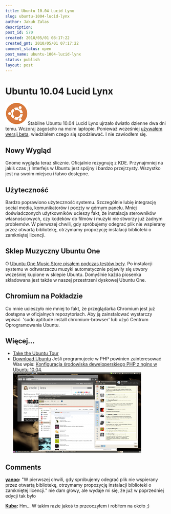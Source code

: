 ```yaml
---
title: Ubuntu 10.04 Lucid Lynx
slug: ubuntu-1004-lucid-lynx
author: Jakub Zalas
description: 
post_id: 570
created: 2010/05/01 08:17:22
created_gmt: 2010/05/01 07:17:22
comment_status: open
post_name: ubuntu-1004-lucid-lynx
status: publish
layout: post
---
```


<!--Stabilne Ubuntu 10.04 Lucid Lynx ujrzało światło dzienne dwa dni temu. Wczoraj zagościło na moim laptopie. Ponieważ wcześniej używałem wersji beta, wiedziałem czego się spodziewać. I nie zawiodłem się.-->

# Ubuntu 10.04 Lucid Lynx

![Ubuntu Logo](/uploads/wp//2010/05/ubuntulogo-circle.png)Stabilne Ubuntu 10.04 Lucid Lynx ujrzało światło dzienne dwa dni temu. Wczoraj zagościło na moim laptopie. Ponieważ wcześniej [używałem wersji beta](/ubuntu-1004-lucid-lynx-jest-juz-za-rogiem), wiedziałem czego się spodziewać. I nie zawiodłem się. 

## Nowy Wygląd

Gnome wygląda teraz ślicznie. Oficjalnie rezygnuję z KDE. Przynajmniej na jakiś czas ;) Interfejs w Ubuntu jest spójny i bardzo przejrzysty. Wszystko jest na swoim miejscu i łatwo dostępne. 

## Użyteczność

Bardzo poprawiono użyteczność systemu. Szczególnie lubię integrację social media, komunikatorów i poczty w górnym panelu. Mniej doświadczonych użytkowników ucieszy fakt, że instalacja sterowników własnościowych, czy kodeków do filmów i muzyki nie stworzy już żadnym problemów. W pierwszej chwili, gdy spróbujemy odegrać plik nie wspierany przez otwartą bibliotekę, otrzymamy propozycję instalacji biblioteki o zamkniętej licencji. 

## Sklep Muzyczny Ubuntu One

O [Ubuntu One Music Store pisałem podczas testów bety](/sklep-muzyczny-w-ubuntu-ubuntu-one-music-store). Po instalacji systemu w odtwarzaczu muzyki automatycznie pojawiły się utwory wcześniej kupione w sklepie Ubuntu. Domyślnie każda piosenka składowana jest także w naszej przestrzeni dyskowej Ubuntu One. 

## Chromium na Pokładzie

Co mnie ucieszyło nie mniej to fakt, że przeglądarka Chromium jest już dostępna w oficjalnych repozytoriach. Aby ją zainstalować wystarczy wpisać  'sudo aptitude install chromium-browser' lub użyć Centrum Oprogramowania Ubuntu. 

## Więcej...

  * [Take the Ubuntu Tour](http://www.ubuntu.com/products/whatisubuntu/1004features)
  * [Download Ubuntu](http://www.ubuntu.com/getubuntu/download)
Jeśli programujecie w PHP powinien zainteresować Was wpis: [Konfiguracja środowiska deweloperskiego PHP z nginx w Ubuntu 10.04](/konfiguracja-srodowiska-deweloperskiego-php-z-nginx-w-ubuntu-1004). ![Ubuntu 10.04 Lucid Lynx](/uploads/wp//2010/05/ubuntu1004-02-400x250.png)

## Comments

**[yanoo](#2999 "2010-05-01 01:51:27"):** "W pierwszej chwili, gdy spróbujemy odegrać plik nie wspierany przez otwartą bibliotekę, otrzymamy propozycję instalacji biblioteki o zamkniętej licencji." nie dam głowy, ale wydaje mi się, że już w poprzedniej edycji tak było

**[Kuba](#3000 "2010-05-01 01:54:31"):** Hm... W takim razie jakoś to przeoczyłem i robiłem na około ;)

